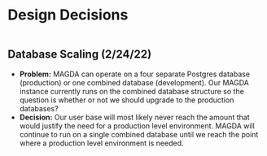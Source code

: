 # Design Decisions

```{toctree}
```

## Database Scaling (2/24/22)
* **Problem:** MAGDA can operate on a four separate Postgres database (production) or one combined database (development). Our MAGDA instance currently runs on the combined database structure so the question is whether or not we should upgrade to the production databases?
* **Decision:**
Our user base will most likely never reach the amount that would justify the need for a production level environment. MAGDA will continue to run on a single combined database until we reach the point where a production level environment is needed.